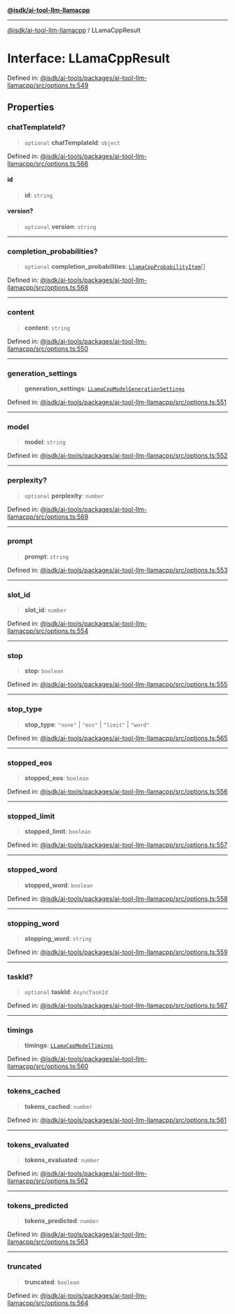 [**@isdk/ai-tool-llm-llamacpp**](../README.md)

***

[@isdk/ai-tool-llm-llamacpp](../globals.md) / LLamaCppResult

# Interface: LLamaCppResult

Defined in: [@isdk/ai-tools/packages/ai-tool-llm-llamacpp/src/options.ts:549](https://github.com/isdk/ai-tool-llm-llamacpp.js/blob/17d967afd0fac7d88c746125459fe87825a001bb/src/options.ts#L549)

## Properties

### chatTemplateId?

> `optional` **chatTemplateId**: `object`

Defined in: [@isdk/ai-tools/packages/ai-tool-llm-llamacpp/src/options.ts:566](https://github.com/isdk/ai-tool-llm-llamacpp.js/blob/17d967afd0fac7d88c746125459fe87825a001bb/src/options.ts#L566)

#### id

> **id**: `string`

#### version?

> `optional` **version**: `string`

***

### completion\_probabilities?

> `optional` **completion\_probabilities**: [`LlamaCppProbabilityItem`](LlamaCppProbabilityItem.md)[]

Defined in: [@isdk/ai-tools/packages/ai-tool-llm-llamacpp/src/options.ts:568](https://github.com/isdk/ai-tool-llm-llamacpp.js/blob/17d967afd0fac7d88c746125459fe87825a001bb/src/options.ts#L568)

***

### content

> **content**: `string`

Defined in: [@isdk/ai-tools/packages/ai-tool-llm-llamacpp/src/options.ts:550](https://github.com/isdk/ai-tool-llm-llamacpp.js/blob/17d967afd0fac7d88c746125459fe87825a001bb/src/options.ts#L550)

***

### generation\_settings

> **generation\_settings**: [`LLamaCppModelGenerationSettings`](LLamaCppModelGenerationSettings.md)

Defined in: [@isdk/ai-tools/packages/ai-tool-llm-llamacpp/src/options.ts:551](https://github.com/isdk/ai-tool-llm-llamacpp.js/blob/17d967afd0fac7d88c746125459fe87825a001bb/src/options.ts#L551)

***

### model

> **model**: `string`

Defined in: [@isdk/ai-tools/packages/ai-tool-llm-llamacpp/src/options.ts:552](https://github.com/isdk/ai-tool-llm-llamacpp.js/blob/17d967afd0fac7d88c746125459fe87825a001bb/src/options.ts#L552)

***

### perplexity?

> `optional` **perplexity**: `number`

Defined in: [@isdk/ai-tools/packages/ai-tool-llm-llamacpp/src/options.ts:569](https://github.com/isdk/ai-tool-llm-llamacpp.js/blob/17d967afd0fac7d88c746125459fe87825a001bb/src/options.ts#L569)

***

### prompt

> **prompt**: `string`

Defined in: [@isdk/ai-tools/packages/ai-tool-llm-llamacpp/src/options.ts:553](https://github.com/isdk/ai-tool-llm-llamacpp.js/blob/17d967afd0fac7d88c746125459fe87825a001bb/src/options.ts#L553)

***

### slot\_id

> **slot\_id**: `number`

Defined in: [@isdk/ai-tools/packages/ai-tool-llm-llamacpp/src/options.ts:554](https://github.com/isdk/ai-tool-llm-llamacpp.js/blob/17d967afd0fac7d88c746125459fe87825a001bb/src/options.ts#L554)

***

### stop

> **stop**: `boolean`

Defined in: [@isdk/ai-tools/packages/ai-tool-llm-llamacpp/src/options.ts:555](https://github.com/isdk/ai-tool-llm-llamacpp.js/blob/17d967afd0fac7d88c746125459fe87825a001bb/src/options.ts#L555)

***

### stop\_type

> **stop\_type**: `"none"` \| `"eos"` \| `"limit"` \| `"word"`

Defined in: [@isdk/ai-tools/packages/ai-tool-llm-llamacpp/src/options.ts:565](https://github.com/isdk/ai-tool-llm-llamacpp.js/blob/17d967afd0fac7d88c746125459fe87825a001bb/src/options.ts#L565)

***

### stopped\_eos

> **stopped\_eos**: `boolean`

Defined in: [@isdk/ai-tools/packages/ai-tool-llm-llamacpp/src/options.ts:556](https://github.com/isdk/ai-tool-llm-llamacpp.js/blob/17d967afd0fac7d88c746125459fe87825a001bb/src/options.ts#L556)

***

### stopped\_limit

> **stopped\_limit**: `boolean`

Defined in: [@isdk/ai-tools/packages/ai-tool-llm-llamacpp/src/options.ts:557](https://github.com/isdk/ai-tool-llm-llamacpp.js/blob/17d967afd0fac7d88c746125459fe87825a001bb/src/options.ts#L557)

***

### stopped\_word

> **stopped\_word**: `boolean`

Defined in: [@isdk/ai-tools/packages/ai-tool-llm-llamacpp/src/options.ts:558](https://github.com/isdk/ai-tool-llm-llamacpp.js/blob/17d967afd0fac7d88c746125459fe87825a001bb/src/options.ts#L558)

***

### stopping\_word

> **stopping\_word**: `string`

Defined in: [@isdk/ai-tools/packages/ai-tool-llm-llamacpp/src/options.ts:559](https://github.com/isdk/ai-tool-llm-llamacpp.js/blob/17d967afd0fac7d88c746125459fe87825a001bb/src/options.ts#L559)

***

### taskId?

> `optional` **taskId**: `AsyncTaskId`

Defined in: [@isdk/ai-tools/packages/ai-tool-llm-llamacpp/src/options.ts:567](https://github.com/isdk/ai-tool-llm-llamacpp.js/blob/17d967afd0fac7d88c746125459fe87825a001bb/src/options.ts#L567)

***

### timings

> **timings**: [`LLamaCppModelTimings`](LLamaCppModelTimings.md)

Defined in: [@isdk/ai-tools/packages/ai-tool-llm-llamacpp/src/options.ts:560](https://github.com/isdk/ai-tool-llm-llamacpp.js/blob/17d967afd0fac7d88c746125459fe87825a001bb/src/options.ts#L560)

***

### tokens\_cached

> **tokens\_cached**: `number`

Defined in: [@isdk/ai-tools/packages/ai-tool-llm-llamacpp/src/options.ts:561](https://github.com/isdk/ai-tool-llm-llamacpp.js/blob/17d967afd0fac7d88c746125459fe87825a001bb/src/options.ts#L561)

***

### tokens\_evaluated

> **tokens\_evaluated**: `number`

Defined in: [@isdk/ai-tools/packages/ai-tool-llm-llamacpp/src/options.ts:562](https://github.com/isdk/ai-tool-llm-llamacpp.js/blob/17d967afd0fac7d88c746125459fe87825a001bb/src/options.ts#L562)

***

### tokens\_predicted

> **tokens\_predicted**: `number`

Defined in: [@isdk/ai-tools/packages/ai-tool-llm-llamacpp/src/options.ts:563](https://github.com/isdk/ai-tool-llm-llamacpp.js/blob/17d967afd0fac7d88c746125459fe87825a001bb/src/options.ts#L563)

***

### truncated

> **truncated**: `boolean`

Defined in: [@isdk/ai-tools/packages/ai-tool-llm-llamacpp/src/options.ts:564](https://github.com/isdk/ai-tool-llm-llamacpp.js/blob/17d967afd0fac7d88c746125459fe87825a001bb/src/options.ts#L564)
